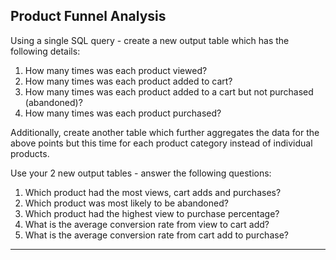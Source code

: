 ## Product Funnel Analysis

Using a single SQL query - create a new output table which has the following details:

1. How many times was each product viewed?
2. How many times was each product added to cart?
3. How many times was each product added to a cart but not purchased (abandoned)?
4. How many times was each product purchased?


Additionally, create another table which further aggregates the data for the above points but this time for each product category instead of individual products.

Use your 2 new output tables - answer the following questions:

1. Which product had the most views, cart adds and purchases?
2. Which product was most likely to be abandoned?
3. Which product had the highest view to purchase percentage?
4. What is the average conversion rate from view to cart add?
5. What is the average conversion rate from cart add to purchase?

***
